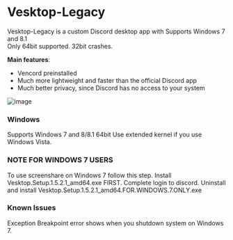 # Vesktop-Legacy

Vesktop-Legacy is a custom Discord desktop app with Supports Windows 7 and 8.1 <br>
Only 64bit supported. 32bit crashes.


**Main features**:
- Vencord preinstalled
- Much more lightweight and faster than the official Discord app
- Much better privacy, since Discord has no access to your system

![image](https://github.com/TK50P/Vesktop-legacy/assets/127497974/6bdae047-008d-4a94-ba5b-352110974872)

### Windows

Supports Windows 7 and 8/8.1 64bit
Use extended kernel if you use Windows Vista.

### NOTE FOR WINDOWS 7 USERS
To use screenshare on Windows 7 follow this step.
Install Vesktop.Setup.1.5.2.1_amd64.exe FIRST.
Complete login to discord.
Uninstall and install Vesktop.Setup.1.5.2.1_amd64.FOR.WINDOWS.7.ONLY.exe

### Known Issues
Exception Breakpoint error shows when you shutdown system on Windows 7.
